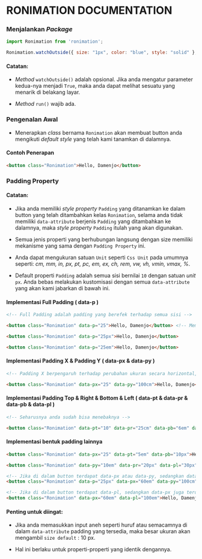 # RONIMATION DOCUMENTATION

### Menjalankan *Package*
```js
import Ronimation from 'ronimation';

Ronimation.watchOutside({ size: "1px", color: "blue", style: "solid" }, false).run();
```

#### Catatan:

- *Method* `watchOutside()` adalah opsional. Jika anda mengatur parameter kedua-nya menjadi `True`, maka anda dapat melihat sesuatu yang menarik di belakang layar.

- *Method* `run()` wajib ada.

### Pengenalan Awal
- Menerapkan *class* bernama `Ronimation` akan membuat  button anda mengikuti *default style* yang telah kami tanamkan di dalamnya. 

#### Contoh Penerapan
```html
<button class="Ronimation">Hello, Damenjo</button>
```

### Padding Property

#### Catatan:
- Jika anda memiliki *style property* `Padding` yang ditanamkan ke dalam button yang telah ditambahkan kelas `Ronimation`, selama anda tidak memiliki `data-attribute` berjenis `Padding` yang ditambahkan ke dalamnya, maka *style property* `Padding` itulah yang akan digunakan. 

- Semua jenis properti yang berhubungan langsung dengan size memiliki mekanisme yang sama dengan `Padding Property` ini.

- Anda dapat mengukuran satuan `Unit` seperti `Css Unit` pada umumnya seperti: *cm, mm, in, px, pt, pc, em, ex, ch, rem, vw, vh, vmin, vmax, %*.

- Default properti `Padding` adalah semua sisi bernilai `10` dengan satuan *unit* `px`. Anda bebas melakukan kustomisasi dengan semua `data-attribute` yang akan kami jabarkan di bawah ini. 

#### Implementasi Full Padding ( data-p )
```html
<!-- Full Padding adalah padding yang berefek terhadap semua sisi -->

<button class="Ronimation" data-p="25">Hello, Damenjo</button> <!-- Memasukkan angka saja berarti menggunakan satuan unit (px) sebagai defaultnya -->

<button class="Ronimation" data-p="25px">Hello, Damenjo</button>

<button class="Ronimation" data-p="25em">Hello, Damenjo</button>
```

#### Implementasi Padding X & Padding Y ( data-px & data-py )
```html
<!-- Padding X berpengaruh terhadap perubahan ukuran secara horizontal, sedangkan Padding Y berpengaruh terhadap perubahan ukuran secara vertikal -->

<button class="Ronimation" data-px="25" data-py="100cm">Hello, Damenjo</button> 
```

#### Implementasi Padding Top & Right & Bottom & Left ( data-pt & data-pr & data-pb & data-pl )
```html
<!-- Seharusnya anda sudah bisa menebaknya -->

<button class="Ronimation" data-pt="10" data-pr="25cm" data-pb="6em" data-pl="2px">Hello, Damenjo</button> 
```

#### Implementasi bentuk padding lainnya
```html
<button class="Ronimation" data-px="25" data-pt="5em" data-pb="10px">Hello, Damenjo</button> 

<button class="Ronimation" data-py="10em" data-pr="20px" data-pl="30px">Hello, Damenjo</button> 

<!-- Jika di dalam button terdapat data-px atau data-py, sedangkan data-p juga terdaftar di dalamnya, maka ukuran data-p yang akan dipakai -->
<button class="Ronimation" data-p="25px" data-px="60em" data-py="100cm">Hello, Damenjo</button> 

<!-- Jika di dalam button terdapat data-pl, sedangkan data-px juga terdaftar di dalamnya, maka ukuran data-px yang akan di ambil -->
<button class="Ronimation" data-px="60em" data-pl="100em">Hello, Damenjo</button> 
```

#### Penting untuk diingat:
- Jika anda memasukkan input aneh seperti huruf atau semacamnya di dalam `data-attribute` padding yang tersedia, maka besar ukuran akan mengambil `size default` : 10 px.

- Hal ini berlaku untuk properti-properti yang identik dengannya.


<!-- ### RONIMATION CLASS

#### Ronimation.run()
- Menjalankan seluruh *package* yang terkandung di dalamnya.

```js
Ronimation.run();
```

#### Ronimation.watchOutside()
- Saat diaktifkan, *border dan overflow* ( untuk melihat *outter width & height* ) akan muncul.

- CATATAN: 
  *Parameter pertama* adalah objek yang menyimpan kustomisasi *style border* yang akan digunakan sebagai batas untuk melihat bagian terluar button ( *outter width & height* ).

  *Parameter kedua* wajib di-set `true` bila fitur ini ingin bekerja dengan baik.

```js
Ronimation.watchOutside({ size: "1px", color: "blue", style: "solid" }, true).run();
```

### MAIN CLASS

#### Main.startPackage()
- Menjalankan seluruh *package* yang terkandung di dalamnya (*Mirip seperti Run()*).

- CATATAN
  Method ini akan mencari seluruh element `<button>` (*harapannya*) yang telah ditambahkan dengan class `Ronimation`, kemudian menambahkan style sesuai dengan kustom `data-attribute` yang telah dimasukkan ke dalam setiap `<button>` yang ada.

```js
Main.startPackage();
```

### MAGIC CLASS

#### Magic.changeEverything()
- Bersiap melakukan perubahan styling berdasarkan setiap kustom `data-attribute` yang dimasukkan user ke dalam button.

- CATATAN
  *parameter pertama* adalah representasi dari tiap-tiap button dengan nama kelas `Ronimation`.

  `this.ronimationElement()` berisikan `document.getElementsByClassName('Ronimation')`.

```js
Array.from(this.RonimationElement()).forEach((Ronimation) => {
    Magic.changeEverything(Ronimation);
});
```

### CONFIGURE CLASS

#### Configure.configure()
- Memisahkan setiap fungsionalitas *style property* yang ada berdasarkan kelompoknya ( partial )

- CATATAN 
  *parameter pertama* adalah representasi dari tiap-tiap button dengan nama kelas `Ronimation`.

  *parameter kedua* adalah tiap-tiap value dari *style property* yang sudah diisikan dan ditampung sementara ke dalam class `ButtonSetting`.

```js
Configure.configure(ronimationEL, buttonValue);
```

### MESSAGE CLASS

#### Message.displayPackageMessageIsSuccesfullyRun()
- Pesan di konsol setelah *package* berhasil dijalankan

- CATATAN
  *parameter pertama* wajib di-set `true` bila fitur ini ingin bekerja dengan baik.

```js
Message.displayPackageMessageIsSuccesfullyRun(true); // parameter tidak wajib diisi
```

### DEFAULT STYLE CLASS

#### DefaultStyle.changeStyle()
- Menambahkan default style khas bawaan *Ronimation Package* 

```js
DefaultStyle.changeStyle();
``` -->







